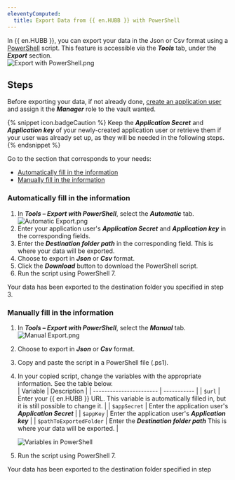 ```yaml
---
eleventyComputed:
  title: Export Data from {{ en.HUBB }} with PowerShell
---
```


In {{ en.HUBB }}, you can export your data in the Json or Csv format using a [PowerShell](https://docs.microsoft.com/en-us/powershell/scripting/install/installing-powershell-on-windows?view=powershell-7.2&viewFallbackFrom=powershell-7.1) script. This feature is accessible via the ***Tools*** tab, under the ***Export*** section.  
![Export with PowerShell.png](https://webdevolutions.azureedge.net/docs/en/kb/KB2079.png)

## Steps

Before exporting your data, if not already done, [create an application user](/hub/web-interface/hub-overview/administration/management/application-users/manage-application-users/) and assign it the ***Manager*** role to the vault wanted.

{% snippet icon.badgeCaution %}
Keep the ***Application Secret*** and ***Application key*** of your newly-created application user or retrieve them if your user was already set up, as they will be needed in the following steps.
{% endsnippet %}

Go to the section that corresponds to your needs:

- [Automatically fill in the information](#automatic)
- [Manually fill in the information](#manual)

### Automatically fill in the information
<a name="automatic"></a>

1. In ***Tools – Export with PowerShell***, select the ***Automatic*** tab.  
![Automatic Export.png](https://webdevolutions.azureedge.net/docs/en/kb/KB2080.png)
1. Enter your application user's ***Application Secret*** and ***Application key*** in the corresponding fields.
1. Enter the ***Destination folder path*** in the corresponding field. This is where your data will be exported.
1. Choose to export in ***Json*** or ***Csv*** format.
1. Click the ***Download*** button to download the PowerShell script.
1. Run the script using PowerShell 7.  

Your data has been exported to the destination folder you specified in step 3.
### Manually fill in the information
<a name="manual"></a>

1. In ***Tools – Export with PowerShell***, select the ***Manual*** tab.  
![Manual Export.png](https://webdevolutions.azureedge.net/docs/en/kb/KB2081.png)
1. Choose to export in ***Json*** or ***Csv*** format.
1. Copy and paste the script in a PowerShell file (.ps1).
1. In your copied script, change the variables with the appropriate information. See the table below.  
   | Variable                | Description |
   | ----------------------- | ----------- |
   | `$url`                  | Enter your {{ en.HUBB }} URL. This variable is automatically filled in, but it is still possible to change it. |
   | `$appSecret`            | Enter the application user's ***Application Secret*** |
   | `$appKey`               | Enter the application user's ***Application key***    |
   | `$pathToExportedFolder` | Enter the ***Destination folder path*** This is where your data will be exported. |

   ![Variables in PowerShell](https://webdevolutions.azureedge.net/docs/en/kb/KB2082.png)

5. Run the script using PowerShell 7.

Your data has been exported to the destination folder specified in step 
